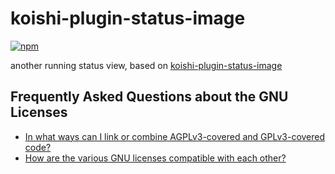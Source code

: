 # koishi-plugin-status-image

[![npm](https://img.shields.io/npm/v/koishi-plugin-another-status-image?style=flat-square)](https://www.npmjs.com/package/koishi-plugin-another-status-image)

another running status view, based on [koishi-plugin-status-image](https://github.com/koishijs/koishi-plugin-status-image)

## Frequently Asked Questions about the GNU Licenses

* [In what ways can I link or combine AGPLv3-covered and GPLv3-covered code?](https://www.gnu.org/licenses/gpl-faq.html#AGPLGPL)
* [How are the various GNU licenses compatible with each other?](https://www.gnu.org/licenses/gpl-faq.html#AllCompatibility)
